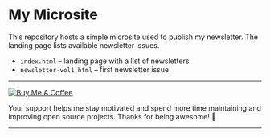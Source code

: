 # My Microsite

This repository hosts a simple microsite used to publish my newsletter. The landing page lists available newsletter issues.

* `index.html` – landing page with a list of newsletters
* `newsletter-vol1.html` – first newsletter issue

---

[![Buy Me A Coffee](https://img.shields.io/badge/☕-Buy%20me%20a%20coffee-ffdd00?style=for-the-badge&logo=buymeacoffee&logoColor=black)](https://github.com/sponsors/amiralhafiz)

Your support helps me stay motivated and spend more time maintaining and improving open source projects. Thanks for being awesome! 💖

---
